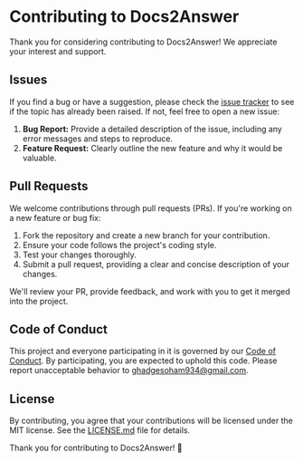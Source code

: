 # Contributing to Docs2Answer

Thank you for considering contributing to Docs2Answer! We appreciate your interest and support.

## Issues

If you find a bug or have a suggestion, please check the [issue tracker](https://github.com/Docs2ans/RAG-langchain/issues) to see if the topic has already been raised. If not, feel free to open a new issue:

1. **Bug Report:** Provide a detailed description of the issue, including any error messages and steps to reproduce.
2. **Feature Request:** Clearly outline the new feature and why it would be valuable.

## Pull Requests

We welcome contributions through pull requests (PRs). If you're working on a new feature or bug fix:

1. Fork the repository and create a new branch for your contribution.
2. Ensure your code follows the project's coding style.
3. Test your changes thoroughly.
4. Submit a pull request, providing a clear and concise description of your changes.

We'll review your PR, provide feedback, and work with you to get it merged into the project.

## Code of Conduct

This project and everyone participating in it is governed by our [Code of Conduct](CODE_OF_CONDUCT.md). By participating, you are expected to uphold this code. Please report unacceptable behavior to ghadgesoham934@gmail.com.

## License

By contributing, you agree that your contributions will be licensed under the MIT license. See the [LICENSE.md](LICENSE.md) file for details.

Thank you for contributing to Docs2Answer! 🎉
